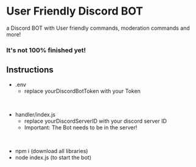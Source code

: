 # User Friendly Discord BOT
a Discord BOT with User friendly commands, moderation commands and more! 

### It's not 100% finished yet!


## Instructions
- .env
  - replace yourDiscordBotToken with your Token

<br>
    
- handler/index.js
  - replace yourDiscordServerID with your discord server ID
  - Important: The Bot needs to be in the server!
<br>

- npm i (download all libraries)
- node index.js (to start the bot)
